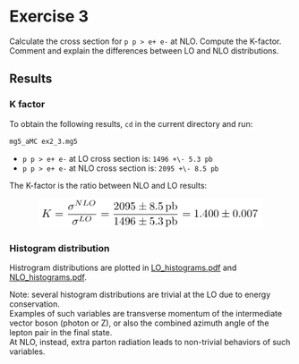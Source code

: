 # Exercise 3

Calculate the cross section for `p p > e+ e-` at NLO. Compute the K-factor.  
Comment and explain the differences between LO and NLO distributions.

## Results

### K factor

To obtain the following results, `cd` in the current directory and run:

```bash
mg5_aMC ex2_3.mg5
```

- `p p > e+ e-` at LO cross section is: `1496 +\- 5.3 pb`
- `p p > e+ e-` at NLO cross section is: `2095 +\- 8.5 pb`

The K-factor is the ratio between NLO and LO results:

<div style="text-align:center">
<img src="K_factor.png" alt="K-factor" width="400"/>
</div>

### Histogram distribution

Histrogram distributions are plotted in [LO_histograms.pdf](LO_histograms.pdf)
and [NLO_histograms.pdf](NLO_histograms.pdf).

Note: several histogram distributions are trivial at the LO due to energy conservation.  
Examples of such variables are transverse momentum of the intermediate vector
boson (photon or Z), or also the combined azimuth angle of the lepton pair in
the final state.  
At NLO, instead, extra parton radiation leads to non-trivial behaviors of such
variables.
